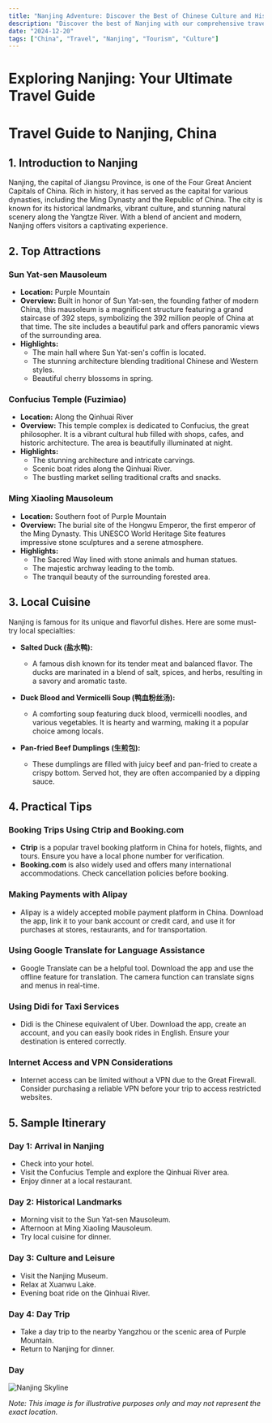 ```yaml
---
title: "Nanjing Adventure: Discover the Best of Chinese Culture and History"
description: "Discover the best of Nanjing with our comprehensive travel guide. Explore top attractions, savor local cuisine, and get insider tips for an unforgettable Chinese adventure."
date: "2024-12-20"
tags: ["China", "Travel", "Nanjing", "Tourism", "Culture"]
---
```


# Exploring Nanjing: Your Ultimate Travel Guide

# Travel Guide to Nanjing, China

## 1. Introduction to Nanjing
Nanjing, the capital of Jiangsu Province, is one of the Four Great Ancient Capitals of China. Rich in history, it has served as the capital for various dynasties, including the Ming Dynasty and the Republic of China. The city is known for its historical landmarks, vibrant culture, and stunning natural scenery along the Yangtze River. With a blend of ancient and modern, Nanjing offers visitors a captivating experience.

## 2. Top Attractions

### Sun Yat-sen Mausoleum
- **Location:** Purple Mountain
- **Overview:** Built in honor of Sun Yat-sen, the founding father of modern China, this mausoleum is a magnificent structure featuring a grand staircase of 392 steps, symbolizing the 392 million people of China at that time. The site includes a beautiful park and offers panoramic views of the surrounding area.
- **Highlights:**
  - The main hall where Sun Yat-sen's coffin is located.
  - The stunning architecture blending traditional Chinese and Western styles.
  - Beautiful cherry blossoms in spring.

### Confucius Temple (Fuzimiao)
- **Location:** Along the Qinhuai River
- **Overview:** This temple complex is dedicated to Confucius, the great philosopher. It is a vibrant cultural hub filled with shops, cafes, and historic architecture. The area is beautifully illuminated at night.
- **Highlights:**
  - The stunning architecture and intricate carvings.
  - Scenic boat rides along the Qinhuai River.
  - The bustling market selling traditional crafts and snacks.

### Ming Xiaoling Mausoleum
- **Location:** Southern foot of Purple Mountain
- **Overview:** The burial site of the Hongwu Emperor, the first emperor of the Ming Dynasty. This UNESCO World Heritage Site features impressive stone sculptures and a serene atmosphere.
- **Highlights:**
  - The Sacred Way lined with stone animals and human statues.
  - The majestic archway leading to the tomb.
  - The tranquil beauty of the surrounding forested area.

## 3. Local Cuisine
Nanjing is famous for its unique and flavorful dishes. Here are some must-try local specialties:

- **Salted Duck (盐水鸭):**
  - A famous dish known for its tender meat and balanced flavor. The ducks are marinated in a blend of salt, spices, and herbs, resulting in a savory and aromatic taste.

- **Duck Blood and Vermicelli Soup (鸭血粉丝汤):**
  - A comforting soup featuring duck blood, vermicelli noodles, and various vegetables. It is hearty and warming, making it a popular choice among locals.

- **Pan-fried Beef Dumplings (生煎包):**
  - These dumplings are filled with juicy beef and pan-fried to create a crispy bottom. Served hot, they are often accompanied by a dipping sauce.

## 4. Practical Tips

### Booking Trips Using Ctrip and Booking.com
- **Ctrip** is a popular travel booking platform in China for hotels, flights, and tours. Ensure you have a local phone number for verification.
- **Booking.com** is also widely used and offers many international accommodations. Check cancellation policies before booking.

### Making Payments with Alipay
- Alipay is a widely accepted mobile payment platform in China. Download the app, link it to your bank account or credit card, and use it for purchases at stores, restaurants, and for transportation.

### Using Google Translate for Language Assistance
- Google Translate can be a helpful tool. Download the app and use the offline feature for translation. The camera function can translate signs and menus in real-time.

### Using Didi for Taxi Services
- Didi is the Chinese equivalent of Uber. Download the app, create an account, and you can easily book rides in English. Ensure your destination is entered correctly.

### Internet Access and VPN Considerations
- Internet access can be limited without a VPN due to the Great Firewall. Consider purchasing a reliable VPN before your trip to access restricted websites.

## 5. Sample Itinerary

### Day 1: Arrival in Nanjing
- Check into your hotel.
- Visit the Confucius Temple and explore the Qinhuai River area.
- Enjoy dinner at a local restaurant.

### Day 2: Historical Landmarks
- Morning visit to the Sun Yat-sen Mausoleum.
- Afternoon at Ming Xiaoling Mausoleum.
- Try local cuisine for dinner.

### Day 3: Culture and Leisure
- Visit the Nanjing Museum.
- Relax at Xuanwu Lake.
- Evening boat ride on the Qinhuai River.

### Day 4: Day Trip
- Take a day trip to the nearby Yangzhou or the scenic area of Purple Mountain.
- Return to Nanjing for dinner.

### Day

<img src="https://source.unsplash.com/1600x900/?Nanjing,cityscape" alt="Nanjing Skyline" loading="lazy">

*Note: This image is for illustrative purposes only and may not represent the exact location.*

